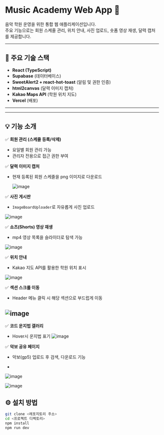 # Music Academy Web App 🎸

음악 학원 운영을 위한 통합 웹 애플리케이션입니다.  
주요 기능으로는 회원 스케줄 관리, 위치 안내, 사진 업로드, 숏폼 영상 재생, 달력 캡처를 제공합니다.

---

## 🚀 주요 기술 스택

- **React (TypeScript)**
- **Supabase** (데이터베이스)
- **SweetAlert2 + react-hot-toast** (알림 및 권한 인증)
- **html2canvas** (달력 이미지 캡처)
- **Kakao Maps API** (학원 위치 지도)
- **Vercel** (배포)

---











---

## 💡 기능 소개

✅ **회원 관리 (스케줄 등록/삭제)**  
- 요일별 회원 관리 가능  
- 관리자 전용으로 접근 권한 부여

✅ **달력 이미지 캡처**  
- 현재 등록된 회원 스케줄을 png 이미지로 다운로드

  ![image](https://github.com/user-attachments/assets/8cc1c286-c4b8-4ada-a0d8-1c5ccfad2796)


✅ **사진 게시판**  
- `ImageBoardUploader`로 자유롭게 사진 업로드

![image](https://github.com/user-attachments/assets/2bbaee03-5517-4776-b7b0-ae504c49e4a1)


✅ **쇼츠(Shorts) 영상 재생**  
- mp4 영상 목록을 슬라이더로 탐색 가능

![image](https://github.com/user-attachments/assets/7a6d1e16-08b0-4764-8e64-063835e76f37)


✅ **위치 안내**  
- Kakao 지도 API를 활용한 학원 위치 표시  


 ![image](https://github.com/user-attachments/assets/6cab5662-e8ab-4286-a059-4b9af9aa72fe)

✅ **섹션 스크롤 이동**  
- Header 메뉴 클릭 시 해당 섹션으로 부드럽게 이동

![image](https://github.com/user-attachments/assets/d35e4e4b-ce24-40ad-843d-0ae5e62610bf)
---

✅ **코드 운지법 갤러리**
- Hover시 운지법 표기
![image](https://github.com/user-attachments/assets/1394770e-5941-40ac-868f-0f3065539e5a)


✅ **악보 공유 페이지**
- 악보(gp5) 업로드 후 검색, 다운로드 기능

- 
![image](https://github.com/user-attachments/assets/86f3a868-fa0d-47aa-bec8-163af38385a1)

![image](https://github.com/user-attachments/assets/edcb5f15-309c-4f68-9983-2f8c975e1931)


## ⚙️ 설치 방법

```bash
git clone <레포지토리 주소>
cd <프로젝트 디렉토리>
npm install
npm run dev


